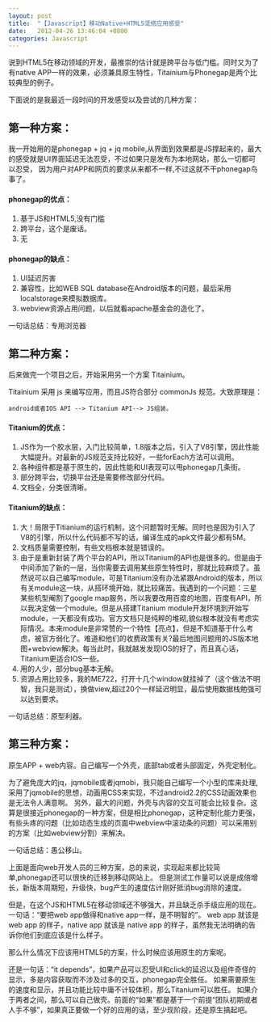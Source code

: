 ```yaml
---
layout: post
title:  "【Javascript】移动Native+HTML5混搭应用感受"
date:   2012-04-26 13:46:04 +0800
categories: Javascript
---
```


说到HTML5在移动领域的开发，最推崇的估计就是跨平台与低门槛。同时又为了有native APP一样的效果，必须兼具原生特性，Titainium与Phonegap是两个比较典型的例子。

下面说的是我最近一段时间的开发感受以及尝试的几种方案：

## 第一种方案：
我一开始用的是phonegap + jq + jq mobile,从界面到效果都是JS撑起来的，最大的感受就是UI界面延迟无法忍受，不过如果只是发布为本地网站，那么一切都可以忍受，
因为用户对APP和网页的要求从来都不一样,不过这就不干phonegap鸟事了。

#### phonegap的优点：

1. 基于JS和HTML5,没有门槛
2. 跨平台，这个是废话。
3. 无

#### phonegap的缺点：

1. UI延迟厉害
2. 兼容性，比如WEB SQL database在Android版本的问题，最后采用localstorage来模拟数据库。
3. webview资源占用问题，以后就看apache基金会的造化了。

一句话总结：专用浏览器

## 第二种方案：
后来做完一个项目之后，开始采用另一个方案 Titainium。

Titainium 采用 js 来编写应用，而且JS符合部分 commonJs 规范。大致原理是：

    android或者IOS API --> Titanium API--> JS组装。

#### Titanium的优点：
1. JS作为一个胶水层，入门比较简单，1.8版本之后，引入了V8引擎，因此性能大幅提升。对最新的JS规范支持比较好，一些forEach方法可以调用。
2. 各种组件都是基于原生的，因此性能和UI表现可以甩phonegap几条街。
3. 部分跨平台，切换平台还是需要修改部分代码。
4. 文档全，分类很清晰。

#### Titanium的缺点：
1. 大！局限于Titianium的运行机制，这个问题暂时无解。同时也是因为引入了V8的引擎，所以什么代码都不写的话，编译生成的apk文件最少都有5M。
2. 文档质量需要控制，有些文档根本就是错误的。
3. 由于是重新封装了两个平台的API，所以Titanium的API也是很多的。但是由于中间添加了新的一层，当你需要去调用某些原生特性时，那就比较麻烦了。虽然说可以自己编写module，可是Titanium没有办法紧跟Android的版本，所以有关module这一块，从搭环境开始，就比较痛苦。我遇到的一个问题：三星某些机型阉割了google map服务，所以我要改用百度的地图，百度有API，所以我决定做一个module。但是从搭建Titanium module开发环境到开始写module，一天都没有成功。官方文档只是纯粹的堆砌,貌似根本就没有考虑实际情况。本来module是非常赞的一个特性【亮点】，但是不知道基于什么考虑，被官方弱化了。难道和他们的收费政策有关?最后地图问题用的JS版本地图+webview解决。每当此时，我就越发发现IOS的好了，而且真心话，Titanium更适合IOS一些。
4. 用的人少，部分bug基本无解。
5. 资源占用比较多，我的ME722，打开十几个window就挂掉了（这个做法不明智，我只是测试），换做view,超过20个一样延迟明显，最后使用数据栈勉强可以达到要求。

一句话总结：原型利器。

## 第三种方案：

原生APP + web内容。自己编写一个外壳，底部tab或者头部固定，外壳定制化。

为了避免庞大的jq，jqmobile或者jqmobi，我只能自己编写一个小型的库来处理,采用了jqmobile的思想，动画用CSS来实现，不过android2.2的CSS动画效果也是无法令人满意啊。
另外，最大的问题，外壳与内容的交互可能会比较复杂。这算是很接近phonegap的一种方案，但是相比phonegap，这种定制化能力更强，
有些头疼的问题（比如动态生成的页面中webview中滚动条的问题）可以采用别的方案（比如webview分割）来解决。

一句话总结：愚公移山。

 
上面是面向web开发人员的三种方案，总的来说，实现起来都比较简单,phonegap还可以很快的迁移到移动网站上。
但是测试工作量可以说是成倍增长，新版本周期短，升级快，bug产生的速度估计刚好抵消bug消除的速度。

但是，在这个JS和HTML5在移动领域还不够强大，并且缺乏杀手级应用的现在。一句话：“要把web app做得和native app一样，是不明智的”。
web app 就该是 web app 的样子，native app 就该是 native app 的样子，虽然我无法明确的告诉你他们到底应该是什么样子。

那么什么情况下应该用HTML5的方案，什么时候应该用原生的方案呢。

还是一句话：“it depends”，如果产品可以忍受UI和click的延迟以及组件奇怪的显示，多是内容获取而不涉及过多的交互，phonegap完全胜任。
如果需要原生的速度和显示，并且功能比较中庸不计较体积，那么Titanium可以胜任。
如果介于两者之间，那么可以自己做壳。前面的“如果”都是基于一个前提“团队初期或者人手不够”，如果真正要做一个好的应用的话，至少现阶段，还是原生搞起吧。